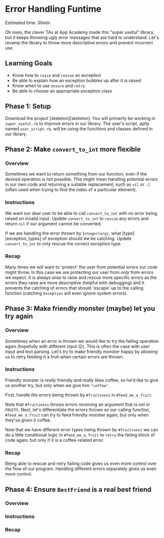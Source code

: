 # Error Handling Funtime

Estimated time: 30min.

Oh noes, the clever TAs at App Academy made this "super useful" library, but it keeps throwing ugly error messages that are hard to understand. Let's revamp the library to throw more descriptive errors and prevent incorrect use.

## Learning Goals
* Know how to `raise` and `rescue` an exception
* Be able to explain how an exception bubbles up after it is raised
* Know when to use `ensure` and `retry`
* Be able to choose an appropriate exception class

## Phase 1: Setup
Download the project [skeleton][skeleton]. You will primarily be working in
`super_useful.rb` to improve errors in our library. The user's script, aptly
named `user_script.rb`, will be using the functions and classes defined in our
library.

## Phase 2: Make `convert_to_int` more flexible

### Overview
Sometimes we want to return something from our function, even if the desired operation is not possible. This might mean handling potential errors in our own code and returning a suitable replacement, such as `nil` or `-1` (often used when trying to find the index of a particular element).

### Instructions
We want our dear user to be able to call `convert_to_int` with no error being raised on invalid input. Update `convert_to_int` to `rescue` any errors and return `nil` if our argument cannot be converted.

If we are handling the error thrown by `Integer(arg)`, what [type][exception_types] of exception should we be catching. Update `convert_to_int` to only rescue the correct exception type.

### Recap
Many times we will want to 'protect' the user from potential errors our code might throw. In this case we are protecting our user from *only* from errors we expect. It is always wise to raise and rescue more specific errors as the errors they raise are more descriptive (helpful with debugging) and it prevents the catching of errors that should 'escape' up to the calling function (catching `Exception` will even ignore system errors).

## Phase 3: Make friendly monster (maybe) let you try again

### Overview
Sometimes when an error is thrown we would like to try the failing operation again (hopefully with different input :wink:). This is often the case with user input and text parsing. Let's try to make friendly monster happy by allowing us to retry feeding it a fruit when certain errors are thrown.

### Instructions
Friendly monster is *really* friendly and *really* likes coffee, so he'd like to give us another try, but only when we give him `"coffee"`.

First, handle the errors being thrown by `#fruitiness` in `#feed_me_a_fruit`.

Note that `#fruitiness` throws errors receiving an argument that is not in `FRUITS`. Next, let's differentiate the errors thrown so our calling function, `#feed_me_a_fruit` can try to feed friendly monster again, but only when they've given it coffee.

Now that we have different error types being thrown by `#fruitiness` we can do a little conditional logic in `#feed_me_a_fruit` to `retry` the failing block of code again, but only if it is a coffee-related error.

### Recap
Being able to rescue and retry failing code gives us even more control over the flow of our program. Handling different errors separately gives us even more control.

## Phase 4: Ensure `BestFriend` is a real best friend

### Overview

### Instructions

### Recap
